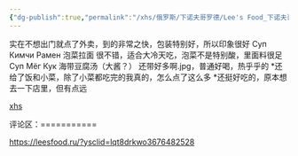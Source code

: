 ```yaml
---
{"dg-publish":true,"permalink":"/xhs/俄罗斯/下诺夫哥罗德/Lee's Food_下诺夫哥罗德/","tags":["rednote","下诺夫哥罗德"],"created":"2025-03-17T18:30:10.704+08:00","updated":"2025-03-20T22:46:14.682+08:00"}
---
```


 

实在不想出门就点了外卖，到的非常之快，包装特别好，所以印象很好
Суп Кимчи Рамен 泡菜拉面 很不错，适合大冷天吃，泡菜不是特别酸，里面料很足
Суп Мёг Кук 海带豆腐汤（大酱？） 还带好多啊.jpg，普通好喝，热乎乎的
*还给了饭和小菜，除了小菜都吃完的我真的，怎么点了这么多
*还挺好吃的，原本想去一下店里，但有点远

[xhs](https://www.xiaohongshu.com/explore/65949ae7000000000f0338ac?xsec_token=ABiEzEASVzRNNxQYQqTiCayGDH_ssUQVJdRDyKMiahtpY=&xsec_source=pc_user)

评论区：===========

https://leesfood.ru/?ysclid=lqt8drkwo3676482528